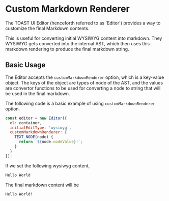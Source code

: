 # Custom Markdown Renderer

The TOAST UI Editor (henceforth referred to as 'Editor') provides a way to customize the final Markdown contents. 

This is useful for converting initial WYSIWYG content into markdown. They WYSIWYG gets converted into the internal AST, which then uses this markdown rendering to produce the final markdown string.

## Basic Usage

The Editor accepts the `customMarkdownRenderer` option, which is a key-value object. The keys of the object are types of node of the AST, and the values are convertor functions to be used for converting a node to string that will be used in the final markdown. 

The following code is a basic example of using `customMarkdownRenderer` option.

```js
const editor = new Editor({
  el: container,
  initialEditType: 'wysiwyg',
  customMarkdownRenderer: {
    TEXT_NODE(node) {
      return `${node.nodeValue}!`;
    }
  }
});
```

If we set the following wysiwyg content,

```html
Hello World
```

The final markdown content will be

```markdown
Hello World!
```
